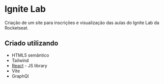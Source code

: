 # Ignite Lab

Criação de um site para inscrições e visualização das aulas do Ignite Lab da Rocketseat.

## Criado utilizando

- HTML5 semântico
- Tailwind
- [React](https://reactjs.org/) - JS library
- Vite
- GraphQl
